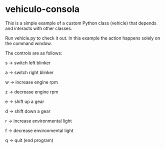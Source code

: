 # vehiculo-consola
This is a simple example of a custom Python class (vehicle) that depends and interacts with other classes.

Run vehicle.py to check it out. In this example the action happens solely on the command window.

The controls are as follows:

s -> switch left blinker

a -> switch right blinker

w -> increase engine rpm

z -> decrease engine rpm

e -> shift up a gear

d -> shift down a gear

r -> increase environmental light

f -> decrease environmental light

q -> quit (end program)
